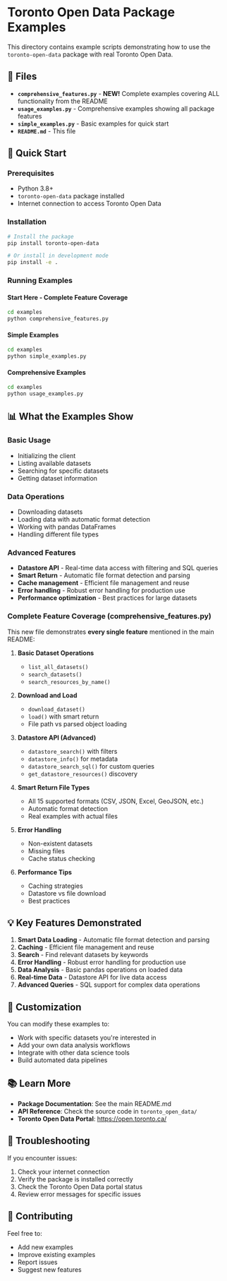 # Toronto Open Data Package Examples

This directory contains example scripts demonstrating how to use the `toronto-open-data` package with real Toronto Open Data.

## 📁 Files

- **`comprehensive_features.py`** - **NEW!** Complete examples covering ALL functionality from the README
- **`usage_examples.py`** - Comprehensive examples showing all package features
- **`simple_examples.py`** - Basic examples for quick start
- **`README.md`** - This file

## 🚀 Quick Start

### Prerequisites
- Python 3.8+
- `toronto-open-data` package installed
- Internet connection to access Toronto Open Data

### Installation
```bash
# Install the package
pip install toronto-open-data

# Or install in development mode
pip install -e .
```

### Running Examples

#### Start Here - Complete Feature Coverage
```bash
cd examples
python comprehensive_features.py
```

#### Simple Examples
```bash
cd examples
python simple_examples.py
```

#### Comprehensive Examples
```bash
cd examples
python usage_examples.py
```

## 📊 What the Examples Show

### Basic Usage
- Initializing the client
- Listing available datasets
- Searching for specific datasets
- Getting dataset information

### Data Operations
- Downloading datasets
- Loading data with automatic format detection
- Working with pandas DataFrames
- Handling different file types

### Advanced Features
- **Datastore API** - Real-time data access with filtering and SQL queries
- **Smart Return** - Automatic file format detection and parsing
- **Cache management** - Efficient file management and reuse
- **Error handling** - Robust error handling for production use
- **Performance optimization** - Best practices for large datasets

### Complete Feature Coverage (comprehensive_features.py)
This new file demonstrates **every single feature** mentioned in the main README:

1. **Basic Dataset Operations**
   - `list_all_datasets()`
   - `search_datasets()`
   - `search_resources_by_name()`

2. **Download and Load**
   - `download_dataset()`
   - `load()` with smart return
   - File path vs parsed object loading

3. **Datastore API (Advanced)**
   - `datastore_search()` with filters
   - `datastore_info()` for metadata
   - `datastore_search_sql()` for custom queries
   - `get_datastore_resources()` discovery

4. **Smart Return File Types**
   - All 15 supported formats (CSV, JSON, Excel, GeoJSON, etc.)
   - Automatic format detection
   - Real examples with actual files

5. **Error Handling**
   - Non-existent datasets
   - Missing files
   - Cache status checking

6. **Performance Tips**
   - Caching strategies
   - Datastore vs file download
   - Best practices

## 💡 Key Features Demonstrated

1. **Smart Data Loading** - Automatic file format detection and parsing
2. **Caching** - Efficient file management and reuse
3. **Search** - Find relevant datasets by keywords
4. **Error Handling** - Robust error handling for production use
5. **Data Analysis** - Basic pandas operations on loaded data
6. **Real-time Data** - Datastore API for live data access
7. **Advanced Queries** - SQL support for complex data operations

## 🔧 Customization

You can modify these examples to:
- Work with specific datasets you're interested in
- Add your own data analysis workflows
- Integrate with other data science tools
- Build automated data pipelines

## 📚 Learn More

- **Package Documentation**: See the main README.md
- **API Reference**: Check the source code in `toronto_open_data/`
- **Toronto Open Data Portal**: https://open.toronto.ca/

## 🐛 Troubleshooting

If you encounter issues:
1. Check your internet connection
2. Verify the package is installed correctly
3. Check the Toronto Open Data portal status
4. Review error messages for specific issues

## 🤝 Contributing

Feel free to:
- Add new examples
- Improve existing examples
- Report issues
- Suggest new features
